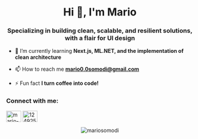 <h1 align="center">Hi 👋, I'm Mario</h1>
<h3 align="center">Specializing in building clean, scalable, and resilient solutions, with a flair for UI design</h3>

- 🌱 I’m currently learning **Next.js, ML.NET, and the implementation of clean architecture**

- 📫 How to reach me **mario0.0somodi@gmail.com**

- ⚡ Fun fact **I turn coffee into code!**

<h3 align="left">Connect with me:</h3>
<p align="left">
<a href="https://linkedin.com/in/mario-somodi" target="blank"><img align="center" src="https://raw.githubusercontent.com/rahuldkjain/github-profile-readme-generator/master/src/images/icons/Social/linked-in-alt.svg" alt="mario-somodi" height="30" width="40" /></a>
<a href="https://stackoverflow.com/users/12492506" target="blank"><img align="center" src="https://raw.githubusercontent.com/rahuldkjain/github-profile-readme-generator/master/src/images/icons/Social/stack-overflow.svg" alt="12492506" height="30" width="40" /></a>
</p>

<p  align="center" ><img align="center" src="https://github-readme-stats.vercel.app/api/top-langs?username=mariosomodi&show_icons=true&theme=dark&cache_seconds=1&locale=en" alt="mariosomodi" /></p>
